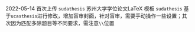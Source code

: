 2022-05-14 首次上传 `sudathesis` 苏州大学学位论文LaTeX 模板
`sudathesis` 基于`ucasthesis`进行修改，增加盲审封面，针对盲审，需要手动操作一些设置；其次因为匹配多除题目等不同要求，需注意`\\`位置

